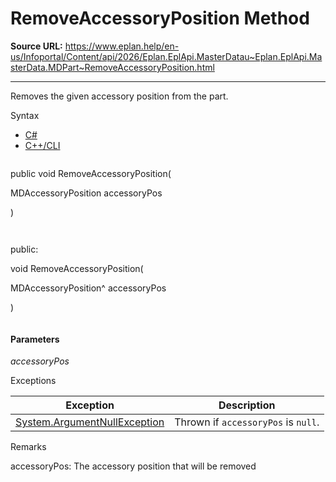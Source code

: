 # RemoveAccessoryPosition Method

**Source URL:** https://www.eplan.help/en-us/Infoportal/Content/api/2026/Eplan.EplApi.MasterDatau~Eplan.EplApi.MasterData.MDPart~RemoveAccessoryPosition.html

---

Removes the given accessory position from the part.

Syntax

- [C#](#i-syntax-CS)
- [C++/CLI](#i-syntax-CPP2005)

```
```
public void RemoveAccessoryPosition( 

   MDAccessoryPosition accessoryPos

)
```
```

```
```
public:

void RemoveAccessoryPosition( 

   MDAccessoryPosition^ accessoryPos

)
```
```

#### Parameters

*accessoryPos*

Exceptions

| Exception | Description |
| --- | --- |
| [System.ArgumentNullException](#) | Thrown if `accessoryPos` is `null`. |

Remarks

accessoryPos: The accessory position that will be removed
